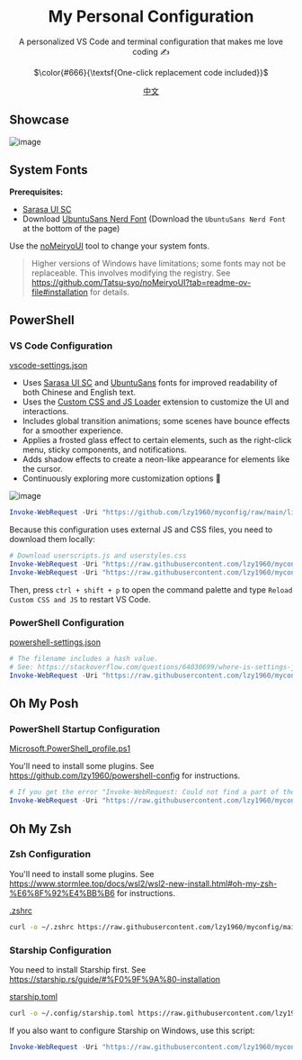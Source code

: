 <div align="center">

<h1>My Personal Configuration</h1>

<p>A personalized VS Code and terminal configuration that makes me love coding ✍️</p>

$\color{#666}{\textsf{One-click replacement code included}}$

<a href="https://github.com/lzy1960/myconfig/blob/main/README.md" target="_blank">中文</a>

</div>

## Showcase

![image](https://github.com/lzy1960/myconfig/assets/40552111/ed34b5d4-c569-469b-99f9-675089d96b14)

## System Fonts

**Prerequisites:**

- [Sarasa UI SC](https://github.com/be5invis/Sarasa-Gothic/releases)
- Download [UbuntuSans Nerd Font](https://www.nerdfonts.com/font-downloads) (Download the `UbuntuSans Nerd Font` at the bottom of the page)

Use the [noMeiryoUI](https://github.com/Tatsu-syo/noMeiryoUI/releases) tool to change your system fonts.

> Higher versions of Windows have limitations; some fonts may not be replaceable.
> This involves modifying the registry.  See https://github.com/Tatsu-syo/noMeiryoUI?tab=readme-ov-file#installation for details.


## PowerShell

### VS Code Configuration

[vscode-settings.json](https://github.com/lzy1960/myconfig/blob/main/libs/vscode-settings.json)

- Uses [Sarasa UI SC](https://github.com/be5invis/Sarasa-Gothic/releases) and [UbuntuSans](https://www.nerdfonts.com/font-downloads) fonts for improved readability of both Chinese and English text.
- Uses the [Custom CSS and JS Loader](https://github.com/be5invis/vscode-custom-css) extension to customize the UI and interactions.
- Includes global transition animations; some scenes have bounce effects for a smoother experience.
- Applies a frosted glass effect to certain elements, such as the right-click menu, sticky components, and notifications.
- Adds shadow effects to create a neon-like appearance for elements like the cursor.
- Continuously exploring more customization options 🥰

![image](https://github.com/lzy1960/myconfig/assets/40552111/ab02510c-4fbf-4fe0-b3c7-cddfbd529f76)

```powershell
Invoke-WebRequest -Uri "https://github.com/lzy1960/myconfig/raw/main/libs/vscode-settings.json" -OutFile "$env:APPDATA\Code\User\settings.json"
```

Because this configuration uses external JS and CSS files, you need to download them locally:

```powershell
# Download userscripts.js and userstyles.css
Invoke-WebRequest -Uri "https://raw.githubusercontent.com/lzy1960/myconfig/main/libs/vscode-custom-css-js/userscripts.js" -OutFile "C:\users\\$env:UserName\\.vscode\\userscripts.js"
Invoke-WebRequest -Uri "https://raw.githubusercontent.com/lzy1960/myconfig/main/libs/vscode-custom-css-js/userstyles.css" -OutFile "C:\users\\$env:UserName\\.vscode\\userstyles.css"
```

Then, press `ctrl + shift + p` to open the command palette and type `Reload Custom CSS and JS` to restart VS Code.


### PowerShell Configuration

[powershell-settings.json](https://github.com/lzy1960/myconfig/blob/main/libs/powershell-settings.json)

```powershell
# The filename includes a hash value.
# See: https://stackoverflow.com/questions/64030699/where-is-settings-json-for-powershell-configuration-in-windows-terminal
Invoke-WebRequest -Uri "https://raw.githubusercontent.com/lzy1960/myconfig/main/libs/powershell-settings.json" -OutFile "$(Get-Item ("C:\users\\$env:UserName\AppData\Local\Packages\Microsoft.WindowsTerminal_*\LocalState\settings.json")).FullName"
```

## Oh My Posh

### PowerShell Startup Configuration

[Microsoft.PowerShell_profile.ps1](https://github.com/lzy1960/myconfig/blob/main/libs/Microsoft.PowerShell_profile.ps1)

You'll need to install some plugins.  See https://github.com/lzy1960/powershell-config for instructions.

```powershell
# If you get the error "Invoke-WebRequest: Could not find a part of the path 'xxx'", check that the parent directory of $PROFILE exists.
Invoke-WebRequest -Uri "https://raw.githubusercontent.com/lzy1960/myconfig/main/libs/Microsoft.PowerShell_profile.ps1" -OutFile "$PROFILE"
```

## Oh My Zsh

### Zsh Configuration

You'll need to install some plugins.  See https://www.stormlee.top/docs/wsl2/wsl2-new-install.html#oh-my-zsh-%E6%8F%92%E4%BB%B6 for instructions.

[.zshrc](https://github.com/lzy1960/myconfig/blob/main/libs/.zshrc)

```bash
curl -o ~/.zshrc https://raw.githubusercontent.com/lzy1960/myconfig/main/libs/.zshrc
```

### Starship Configuration

You need to install Starship first. See https://starship.rs/guide/#%F0%9F%9A%80-installation

[starship.toml](https://github.com/lzy1960/myconfig/blob/main/libs/starship.toml)

```bash
curl -o ~/.config/starship.toml https://raw.githubusercontent.com/lzy1960/myconfig/main/libs/starship.toml
```

If you also want to configure Starship on Windows, use this script:

```powershell
Invoke-WebRequest -Uri "https://raw.githubusercontent.com/lzy1960/myconfig/main/libs/starship.toml" -OutFile "C:\users\\$env:UserName\\.config\\starship.toml"
